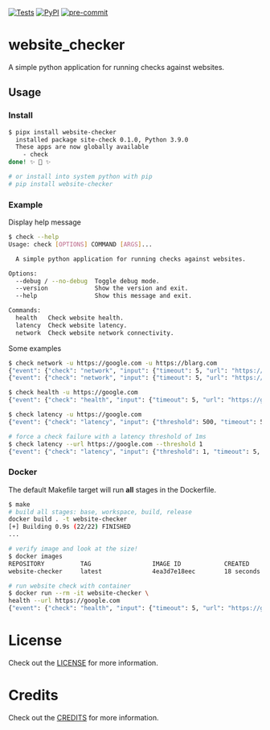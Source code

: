 [![Tests](https://github.com/aidanmelen/website-checker/workflows/Tests/badge.svg)](https://github.com/aidanmelen/website-checker/actions?workflow=Tests)
[![PyPI](https://img.shields.io/pypi/v/website_checker.svg)](https://pypi.org/project/website-checker/)
[![pre-commit](https://img.shields.io/badge/pre--commit-enabled-brightgreen?logo=pre-commit&logoColor=white)](https://github.com/pre-commit/pre-commit)

# website_checker

A simple python application for running checks against websites.

## Usage

### Install

```bash
$ pipx install website-checker
  installed package site-check 0.1.0, Python 3.9.0
  These apps are now globally available
    - check
done! ✨ 🌟 ✨

# or install into system python with pip
# pip install website-checker
```

### Example

Display help message

```bash
$ check --help
Usage: check [OPTIONS] COMMAND [ARGS]...

  A simple python application for running checks against websites.

Options:
  --debug / --no-debug  Toggle debug mode.
  --version             Show the version and exit.
  --help                Show this message and exit.

Commands:
  health   Check website health.
  latency  Check website latency.
  network  Check website network connectivity.
```

Some examples

```bash
$ check network -u https://google.com -u https://blarg.com
{"event": {"check": "network", "input": {"timeout": 5, "url": "https://google.com"}, "output": "pass"}, "logger": "website-checker", "timestamp": "2020-11-30T05:27:23.413281"}
{"event": {"check": "network", "input": {"timeout": 5, "url": "https://blarg.com"}, "output": "fail"}, "logger": "website-checker", "timestamp": "2020-11-30T05:27:23.443994"}

$ check health -u https://google.com
{"event": {"check": "health", "input": {"timeout": 5, "url": "https://google.com"}, "output": "pass"}, "logger": "website-checker", "timestamp": "2020-11-30T05:27:49.413241"}

$ check latency -u https://google.com
{"event": {"check": "latency", "input": {"threshold": 500, "timeout": 5, "url": "https://google.com"}, "output": "pass"}, "logger": "website-checker", "timestamp": "2020-11-30T05:28:14.460530"}

# force a check failure with a latency threshold of 1ms
$ check latency --url https://google.com --threshold 1
{"event": {"check": "latency", "input": {"threshold": 1, "timeout": 5, "url": "https://google.com"}, "output": "fail"}, "logger": "website-checker", "timestamp": "2020-11-30T15:17:30.897261"}
```

### Docker

The default Makefile target will run **all** stages in the Dockerfile.

```bash
$ make
# build all stages: base, workspace, build, release
docker build . -t website-checker
[+] Building 0.9s (22/22) FINISHED
...

# verify image and look at the size!
$ docker images
REPOSITORY          TAG                 IMAGE ID            CREATED             SIZE
website-checker     latest              4ea3d7e18eec        18 seconds ago      55.6MB

# run website check with container
$ docker run --rm -it website-checker \
health --url https://google.com
{"event": {"check": "health", "input": {"timeout": 5, "url": "https://google.com"}, "output": "pass"}, "logger": "website-checker", "timestamp": "2020-11-30T05:00:23.444290"}
```

# License

Check out the [LICENSE](./LICENSE) for more information.

# Credits

Check out the [CREDITS](./docs/CREDITS.md) for more information.
